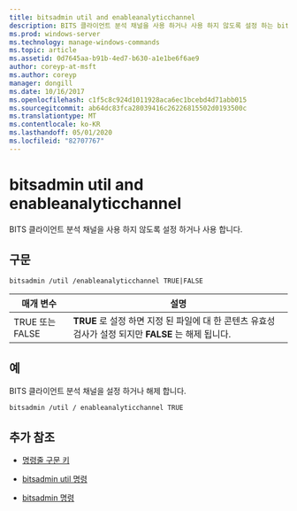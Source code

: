 ```yaml
---
title: bitsadmin util and enableanalyticchannel
description: BITS 클라이언트 분석 채널을 사용 하거나 사용 하지 않도록 설정 하는 bitsadmin util 및 enableanalyticchannel 명령에 대 한 참조 항목입니다.
ms.prod: windows-server
ms.technology: manage-windows-commands
ms.topic: article
ms.assetid: 0d7645aa-b91b-4ed7-b630-a1e1be6f6ae9
author: coreyp-at-msft
ms.author: coreyp
manager: dongill
ms.date: 10/16/2017
ms.openlocfilehash: c1f5c8c924d1011928aca6ec1bcebd4d71abb015
ms.sourcegitcommit: ab64dc83fca28039416c26226815502d0193500c
ms.translationtype: MT
ms.contentlocale: ko-KR
ms.lasthandoff: 05/01/2020
ms.locfileid: "82707767"
---
```

# <a name="bitsadmin-util-and-enableanalyticchannel"></a>bitsadmin util and enableanalyticchannel

BITS 클라이언트 분석 채널을 사용 하지 않도록 설정 하거나 사용 합니다.

## <a name="syntax"></a>구문

```
bitsadmin /util /enableanalyticchannel TRUE|FALSE
```

| 매개 변수 | 설명 |
| --------- | ---------- |
| TRUE 또는 FALSE | **TRUE** 로 설정 하면 지정 된 파일에 대 한 콘텐츠 유효성 검사가 설정 되지만 **FALSE** 는 해제 됩니다. |

## <a name="examples"></a>예

BITS 클라이언트 분석 채널을 설정 하거나 해제 합니다.

```
bitsadmin /util / enableanalyticchannel TRUE
```

## <a name="additional-references"></a>추가 참조

- [명령줄 구문 키](command-line-syntax-key.md)

- [bitsadmin util 명령](bitsadmin-util.md)

- [bitsadmin 명령](bitsadmin.md)
